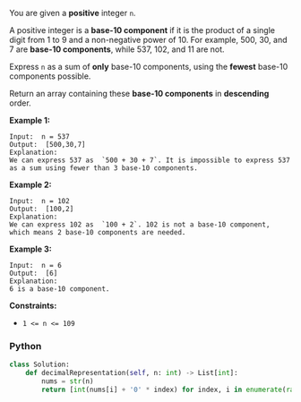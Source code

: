 You are given a  **positive**  integer  `n`.

A positive integer is a  **base-10 component**  if it is the product of a single digit from 1 to 9 and a non-negative power of 10. For example, 500, 30, and 7 are  **base-10 components**, while 537, 102, and 11 are not.

Express  `n`  as a sum of  **only**  base-10 components, using the  **fewest**  base-10 components possible.

Return an array containing these  **base-10 components**  in  **descending**  order.

**Example 1:**
```
Input:  n = 537
Output:  [500,30,7]
Explanation:
We can express 537 as  `500 + 30 + 7`. It is impossible to express 537 as a sum using fewer than 3 base-10 components.
```

**Example 2:**
```
Input:  n = 102
Output:  [100,2]
Explanation:
We can express 102 as  `100 + 2`. 102 is not a base-10 component, which means 2 base-10 components are needed.
```

**Example 3:**
```
Input:  n = 6
Output:  [6]
Explanation:
6 is a base-10 component.
```

**Constraints:**

-   `1 <= n <= 109`


### Python
```py
class Solution:
    def decimalRepresentation(self, n: int) -> List[int]:
        nums = str(n)
        return [int(nums[i] + '0' * index) for index, i in enumerate(range(len(nums) -1 , -1, -1)) if nums[i] != '0'][::-1]
```